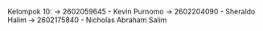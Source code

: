Kelompok 10:
-> 2602059645 - Kevin Purnomo 
-> 2602204090 - Sheraldo Halim 
-> 2602175840 - Nicholas Abraham Salim
